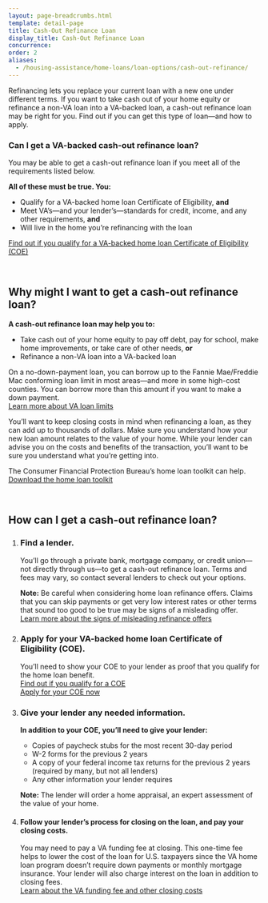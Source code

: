 ```yaml
---
layout: page-breadcrumbs.html
template: detail-page
title: Cash-Out Refinance Loan
display_title: Cash-Out Refinance Loan
concurrence:
order: 2
aliases:
  - /housing-assistance/home-loans/loan-options/cash-out-refinance/    
---
```


<div class="va-introtext">

Refinancing lets you replace your current loan with a new one under different terms. If you want to take cash out of your home equity or refinance a non-VA loan into a VA-backed loan, a cash-out refinance loan may be right for you. Find out if you can get this type of loan—and how to apply.

</div>

<div class="feature">

### Can I get a VA-backed cash-out refinance loan?

You may be able to get a cash-out refinance loan if you meet all of the requirements listed below.

**All of these must be true. You:**

-	Qualify for a VA-backed home loan Certificate of Eligibility, **and**
-	Meet VA’s—and your lender’s—standards for credit, income, and any other requirements, **and**
-	Will live in the home you’re refinancing with the loan

[Find out if you qualify for a VA-backed home loan Certificate of Eligibility (COE)](/housing-assistance/home-loans/eligibility/)
</div>

<br>

## Why might I want to get a cash-out refinance loan?

**A cash-out refinance loan may help you to:**

-	Take cash out of your home equity to pay off debt, pay for school, make home improvements, or take care of other needs, **or**
-	Refinance a non-VA loan into a VA-backed loan

On a no-down-payment loan, you can borrow up to the Fannie Mae/Freddie Mac conforming loan limit in most areas—and more in some high-cost counties. You can borrow more than this amount if you want to make a down payment. <br>
[Learn more about VA loan limits](/housing-assistance/home-loans/loan-limits/)

You’ll want to keep closing costs in mind when refinancing a loan, as they can add up to thousands of dollars. Make sure you understand how your new loan amount relates to the value of your home. While your lender can advise you on the costs and benefits of the transaction, you’ll want to be sure you understand what you’re getting into.

The Consumer Financial Protection Bureau’s home loan toolkit can help. <br>
[Download the home loan toolkit](http://files.consumerfinance.gov/f/201503_cfpb_your-home-loan-toolkit-web.pdf)

<br>

## How can I get a cash-out refinance loan?

<ol class="process">
<li class="process-step list-one">

### Find a lender.

You’ll go through a private bank, mortgage company, or credit union—not directly through us—to get a cash-out refinance loan. Terms and fees may vary, so contact several lenders to check out your options.

**Note:** Be careful when considering home loan refinance offers. Claims that you can skip payments or get very low interest rates or other terms that sound too good to be true may be signs of a misleading offer. <br>
[Learn more about the signs of misleading refinance offers](https://www.blogs.va.gov/VAntage/43234/va-and-the-consumer-financial-protection-bureau-warn-against-home-loan-refinancing-offers-that-sound-too-good-to-be-true/)

</li>

<li class="process-step list-two">

### Apply for your VA-backed home loan Certificate of Eligibility (COE).

You’ll need to show your COE to your lender as proof that you qualify for the home loan benefit. <br />
[Find out if you qualify for a COE](/housing-assistance/home-loans/eligibility/) <br />
[Apply for your COE now](/housing-assistance/home-loans/how-to-apply/)

</li>

<li class="process-step list-three">

### Give your lender any needed information.

**In addition to your COE, you’ll need to give your lender:**
-	Copies of paycheck stubs for the most recent 30-day period
-	W-2 forms for the previous 2 years
-	A copy of your federal income tax returns for the previous 2 years (required by many, but not all lenders)
-	Any other information your lender requires

**Note:** The lender will order a home appraisal, an expert assessment of the value of your home.

</li>

<li class="process-step list-four">

#### Follow your lender’s process for closing on the loan, and pay your closing costs.

You may need to pay a VA funding fee at closing. This one-time fee helps to lower the cost of the loan for U.S. taxpayers since the VA home loan program doesn’t require down payments or monthly mortgage insurance. Your lender will also charge interest on the loan in addition to closing fees. <br>
[Learn about the VA funding fee and other closing costs](/housing-assistance/home-loans/funding-fee-and-closing-costs/)

</li>
</ol>
